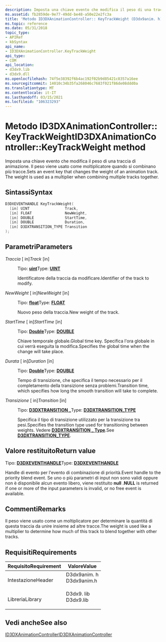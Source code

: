 ```yaml
---
description: Imposta una chiave evento che modifica il peso di una traccia di animazione. Il peso viene usato come moltiplicatore quando si combinano più tracce.
ms.assetid: fb2859de-9e77-49dd-be48-a50e22e2fc3a
title: 'Metodo ID3DXAnimationController:: KeyTrackWeight (D3dx9anim. h)'
ms.topic: reference
ms.date: 05/31/2018
topic_type:
- APIRef
- kbSyntax
api_name:
- ID3DXAnimationController.KeyTrackWeight
api_type:
- COM
api_location:
- d3dx9.lib
- d3dx9.dll
ms.openlocfilehash: 74f5e38392f6b4ac192f02b9d85421c8357a16ee
ms.sourcegitcommit: 14010c34b35fa268046c7683f021f86de08ddd0a
ms.translationtype: MT
ms.contentlocale: it-IT
ms.lasthandoff: 03/15/2021
ms.locfileid: "106323293"
---
```

# <a name="id3dxanimationcontrollerkeytrackweight-method"></a><span data-ttu-id="c4bdf-103">Metodo ID3DXAnimationController:: KeyTrackWeight</span><span class="sxs-lookup"><span data-stu-id="c4bdf-103">ID3DXAnimationController::KeyTrackWeight method</span></span>

<span data-ttu-id="c4bdf-104">Imposta una chiave evento che modifica il peso di una traccia di animazione. Il peso viene usato come moltiplicatore quando si combinano più tracce.</span><span class="sxs-lookup"><span data-stu-id="c4bdf-104">Sets an event key that changes the weight of an animation track. The weight is used as a multiplier when combining multiple tracks together.</span></span>

## <a name="syntax"></a><span data-ttu-id="c4bdf-105">Sintassi</span><span class="sxs-lookup"><span data-stu-id="c4bdf-105">Syntax</span></span>


```C++
D3DXEVENTHANDLE KeyTrackWeight(
  [in] UINT                Track,
  [in] FLOAT               NewWeight,
  [in] DOUBLE              StartTime,
  [in] DOUBLE              Duration,
  [in] D3DXTRANSITION_TYPE Transition
);
```



## <a name="parameters"></a><span data-ttu-id="c4bdf-106">Parametri</span><span class="sxs-lookup"><span data-stu-id="c4bdf-106">Parameters</span></span>

<dl> <dt>

<span data-ttu-id="c4bdf-107">*Traccia* \[ in\]</span><span class="sxs-lookup"><span data-stu-id="c4bdf-107">*Track* \[in\]</span></span>
</dt> <dd>

<span data-ttu-id="c4bdf-108">Tipo: **[ **uint**](../winprog/windows-data-types.md)**</span><span class="sxs-lookup"><span data-stu-id="c4bdf-108">Type: **[**UINT**](../winprog/windows-data-types.md)**</span></span>

<span data-ttu-id="c4bdf-109">Identificatore della traccia da modificare.</span><span class="sxs-lookup"><span data-stu-id="c4bdf-109">Identifier of the track to modify.</span></span>

</dd> <dt>

<span data-ttu-id="c4bdf-110">*NewWeight* \[ in\]</span><span class="sxs-lookup"><span data-stu-id="c4bdf-110">*NewWeight* \[in\]</span></span>
</dt> <dd>

<span data-ttu-id="c4bdf-111">Tipo: **[ **float**](../winprog/windows-data-types.md)**</span><span class="sxs-lookup"><span data-stu-id="c4bdf-111">Type: **[**FLOAT**](../winprog/windows-data-types.md)**</span></span>

<span data-ttu-id="c4bdf-112">Nuovo peso della traccia.</span><span class="sxs-lookup"><span data-stu-id="c4bdf-112">New weight of the track.</span></span>

</dd> <dt>

<span data-ttu-id="c4bdf-113">*StartTime* \[ in\]</span><span class="sxs-lookup"><span data-stu-id="c4bdf-113">*StartTime* \[in\]</span></span>
</dt> <dd>

<span data-ttu-id="c4bdf-114">Tipo: **[ **Double**](../winprog/windows-data-types.md)**</span><span class="sxs-lookup"><span data-stu-id="c4bdf-114">Type: **[**DOUBLE**](../winprog/windows-data-types.md)**</span></span>

<span data-ttu-id="c4bdf-115">Chiave temporale globale.</span><span class="sxs-lookup"><span data-stu-id="c4bdf-115">Global time key.</span></span> <span data-ttu-id="c4bdf-116">Specifica l'ora globale in cui verrà eseguita la modifica.</span><span class="sxs-lookup"><span data-stu-id="c4bdf-116">Specifies the global time when the change will take place.</span></span>

</dd> <dt>

<span data-ttu-id="c4bdf-117">*Durata* \[ in\]</span><span class="sxs-lookup"><span data-stu-id="c4bdf-117">*Duration* \[in\]</span></span>
</dt> <dd>

<span data-ttu-id="c4bdf-118">Tipo: **[ **Double**](../winprog/windows-data-types.md)**</span><span class="sxs-lookup"><span data-stu-id="c4bdf-118">Type: **[**DOUBLE**](../winprog/windows-data-types.md)**</span></span>

<span data-ttu-id="c4bdf-119">Tempo di transizione, che specifica il tempo necessario per il completamento della transizione senza problemi.</span><span class="sxs-lookup"><span data-stu-id="c4bdf-119">Transition time, which specifies how long the smooth transition will take to complete.</span></span>

</dd> <dt>

<span data-ttu-id="c4bdf-120">*Transizione* \[ in\]</span><span class="sxs-lookup"><span data-stu-id="c4bdf-120">*Transition* \[in\]</span></span>
</dt> <dd>

<span data-ttu-id="c4bdf-121">Tipo: **[ **D3DXTRANSITION \_**](./d3dxtransition-type.md)**</span><span class="sxs-lookup"><span data-stu-id="c4bdf-121">Type: **[**D3DXTRANSITION\_TYPE**](./d3dxtransition-type.md)**</span></span>

<span data-ttu-id="c4bdf-122">Specifica il tipo di transizione utilizzato per la transizione tra pesi.</span><span class="sxs-lookup"><span data-stu-id="c4bdf-122">Specifies the transition type used for transitioning between weights.</span></span> <span data-ttu-id="c4bdf-123">Vedere [**D3DXTRANSITION \_ Type**](./d3dxtransition-type.md).</span><span class="sxs-lookup"><span data-stu-id="c4bdf-123">See [**D3DXTRANSITION\_TYPE**](./d3dxtransition-type.md).</span></span>

</dd> </dl>

## <a name="return-value"></a><span data-ttu-id="c4bdf-124">Valore restituito</span><span class="sxs-lookup"><span data-stu-id="c4bdf-124">Return value</span></span>

<span data-ttu-id="c4bdf-125">Tipo: **[ **D3DXEVENTHANDLE**](id3dxanimationcontroller.md)**</span><span class="sxs-lookup"><span data-stu-id="c4bdf-125">Type: **[**D3DXEVENTHANDLE**](id3dxanimationcontroller.md)**</span></span>

<span data-ttu-id="c4bdf-126">Handle di evento per l'evento di combinazione di priorità.</span><span class="sxs-lookup"><span data-stu-id="c4bdf-126">Event handle to the priority blend event.</span></span> <span data-ttu-id="c4bdf-127">Se uno o più parametri di input non sono validi oppure non è disponibile alcun evento libero, viene restituito **null** .</span><span class="sxs-lookup"><span data-stu-id="c4bdf-127">**NULL** is returned if one or more of the input parameters is invalid, or no free event is available.</span></span>

## <a name="remarks"></a><span data-ttu-id="c4bdf-128">Commenti</span><span class="sxs-lookup"><span data-stu-id="c4bdf-128">Remarks</span></span>

<span data-ttu-id="c4bdf-129">Il peso viene usato come un moltiplicatore per determinare la quantità di questa traccia da unire insieme ad altre tracce.</span><span class="sxs-lookup"><span data-stu-id="c4bdf-129">The weight is used like a multiplier to determine how much of this track to blend together with other tracks.</span></span>

## <a name="requirements"></a><span data-ttu-id="c4bdf-130">Requisiti</span><span class="sxs-lookup"><span data-stu-id="c4bdf-130">Requirements</span></span>



| <span data-ttu-id="c4bdf-131">Requisito</span><span class="sxs-lookup"><span data-stu-id="c4bdf-131">Requirement</span></span> | <span data-ttu-id="c4bdf-132">Valore</span><span class="sxs-lookup"><span data-stu-id="c4bdf-132">Value</span></span> |
|--------------------|----------------------------------------------------------------------------------------|
| <span data-ttu-id="c4bdf-133">Intestazione</span><span class="sxs-lookup"><span data-stu-id="c4bdf-133">Header</span></span><br/>  | <dl> <span data-ttu-id="c4bdf-134"><dt>D3dx9anim. h</dt></span><span class="sxs-lookup"><span data-stu-id="c4bdf-134"><dt>D3dx9anim.h</dt></span></span> </dl> |
| <span data-ttu-id="c4bdf-135">Libreria</span><span class="sxs-lookup"><span data-stu-id="c4bdf-135">Library</span></span><br/> | <dl> <span data-ttu-id="c4bdf-136"><dt>D3dx9. lib</dt></span><span class="sxs-lookup"><span data-stu-id="c4bdf-136"><dt>D3dx9.lib</dt></span></span> </dl>   |



## <a name="see-also"></a><span data-ttu-id="c4bdf-137">Vedi anche</span><span class="sxs-lookup"><span data-stu-id="c4bdf-137">See also</span></span>

<dl> <dt>

[<span data-ttu-id="c4bdf-138">ID3DXAnimationController</span><span class="sxs-lookup"><span data-stu-id="c4bdf-138">ID3DXAnimationController</span></span>](id3dxanimationcontroller.md)
</dt> </dl>

 

 
